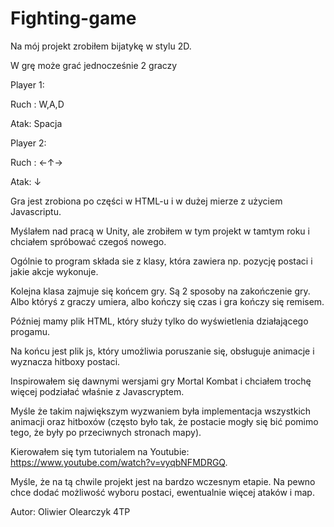 # Fighting-game
Na mój projekt zrobiłem bijatykę w stylu 2D.

W grę może grać jednocześnie 2 graczy

Player 1: 

Ruch : W,A,D

Atak: Spacja

Player 2:

Ruch : ←↑→

Atak: ↓


Gra jest zrobiona po części w HTML-u i w dużej mierze z użyciem Javascriptu. 

Myślałem nad pracą w Unity, ale zrobiłem w tym projekt w tamtym roku i chciałem spróbować czegoś nowego.

Ogólnie to program składa sie z klasy, która zawiera np. pozycję postaci i jakie akcje wykonuje. 

Kolejna klasa zajmuje się końcem gry. Są 2 sposoby na zakończenie gry. Albo któryś z graczy umiera, albo kończy się czas i gra kończy się remisem.

Później mamy plik HTML, który służy tylko do wyświetlenia działającego progamu.

Na końcu jest plik js, który umożliwia poruszanie się, obsługuje animacje i wyznacza hitboxy postaci.

Inspirowałem się dawnymi wersjami gry Mortal Kombat i chciałem trochę więcej podziałać właśnie z Javascryptem.

Myśle że takim największym wyzwaniem była implementacja wszystkich animacji oraz hitboxów (często było tak, że postacie mogły się bić pomimo tego, że były po przeciwnych stronach mapy).

Kierowałem się tym tutorialem na Youtubie: https://www.youtube.com/watch?v=vyqbNFMDRGQ.


Myśle, że na tą chwile projekt jest na bardzo wczesnym etapie. Na pewno chce dodać możliwość wyboru postaci, ewentualnie więcej ataków i map.


Autor: Oliwier Olearczyk 4TP
